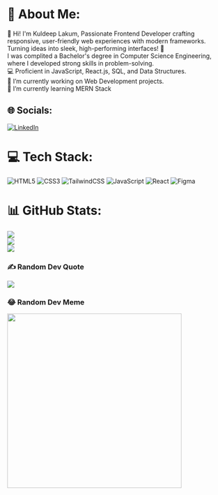 # 💫 About Me:
👋 Hi! I'm Kuldeep Lakum, Passionate Frontend Developer crafting responsive, user-friendly web experiences with modern frameworks. Turning ideas into sleek, high-performing interfaces! 🚀 <br>   I was complited a Bachelor's degree in Computer Science Engineering, where I developed strong skills in problem-solving.<br>💻 Proficient in  JavaScript, React.js, SQL, and Data Structures.<br>🔭 I’m currently working on Web Development projects.<br>🌱 I’m currently learning MERN Stack 

###

## 🌐 Socials:
[![LinkedIn](https://img.shields.io/badge/LinkedIn-%230077B5.svg?logo=linkedin&logoColor=white)](https://www.linkedin.com/in/lakum-kuldeep-ba991a292/)

###

# 💻 Tech Stack:
![HTML5](https://img.shields.io/badge/html5-%23E34F26.svg?style=for-the-badge&logo=html5&logoColor=white)  ![CSS3](https://img.shields.io/badge/css3-%231572B6.svg?style=for-the-badge&logo=css3&logoColor=white)  ![TailwindCSS](https://img.shields.io/badge/tailwindcss-%2338B2AC.svg?style=for-the-badge&logo=tailwind-css&logoColor=white)  ![JavaScript](https://img.shields.io/badge/javascript-%23323330.svg?style=for-the-badge&logo=javascript&logoColor=%23F7DF1E)  ![React](https://img.shields.io/badge/react-%2320232a.svg?style=for-the-badge&logo=react&logoColor=%2361DAFB)  ![Figma](https://img.shields.io/badge/figma-%23F24E1E.svg?style=for-the-badge&logo=figma&logoColor=white)

# 📊 GitHub Stats:
![](https://github-readme-stats.vercel.app/api?username=KuldeepLakum&theme=dark&hide_border=false&include_all_commits=false&count_private=false)<br/>
![](https://github-readme-streak-stats.herokuapp.com/?user=KuldeepLakum&theme=dark&hide_border=false)<br/>
![](https://github-readme-stats.vercel.app/api/top-langs/?username=KuldeepLakum&theme=dark&hide_border=false&include_all_commits=false&count_private=false&layout=compact)

### ✍️ Random Dev Quote
![](https://quotes-github-readme.vercel.app/api?type=horizontal&theme=dark)

### 😂 Random Dev Meme
<img src='https://randommeme-five.vercel.app/' style="height: 400px;"/> 
